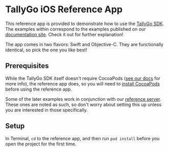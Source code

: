 # TallyGo iOS Reference App

This reference app is provided to demonstrate how to use the [TallyGo SDK](https://tallygo.com). The examples within correspond to the examples published on our [documentation site](https://tallygo.com/docs/ios). Check it out for further explanation!

The app comes in two flavors: Swift and Objective-C. They are functionally identical, so pick the one you like best!

## Prerequisites

While the TallyGo SDK itself doesn't require CocoaPods ([see our docs](https://tallygo.com/docs/ios) for more info), the reference app does, so you will need to [install CocoaPods](https://cocoapods.org) before using the reference app.

Some of the later examples work in conjunction with our [reference server](https://github.com/tallygo/TallyGo-Reference-Server). These ones are noted as such, so don't worry about setting this up unless you are interested in those specifically.

## Setup

In Terminal, `cd` to the reference app, and then run `pod install` before you open the project for the first time.
